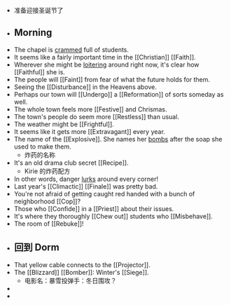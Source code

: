 - 准备迎接圣诞节了
- ## Morning
- The chapel is [crammed]([[Cram]]) full of students.
- It seems like a fairly important time in the [[Christian]] [[Faith]].
- Wherever she might be [loitering]([[Loiter]]) around right now, it's clear how [[Faithful]] she is.
- The people will [[Faint]] from fear of what the future holds for them.
- Seeing the [[Disturbance]] in the Heavens above.
- Perhaps our town will [[Undergo]] a [[Reformation]] of sorts someday as well.
- The whole town feels more [[Festive]] and Chrismas.
- The town's people do seem more [[Restless]] than usual.
- The weather might be [[Frightful]].
- It seems like it gets more [[Extravagant]] every year.
- The name of the [[Explosive]]. She names her [bombs]([[Bomb]]) after the soap she used to make them.
	- 炸药的名称
- It's an old drama club secret [[Recipe]].
	- Kirie 的炸药配方
- In other words, danger [lurks]([[Lurk]]) around every corner!
- Last year's [[Climactic]] [[Finale]] was pretty bad.
- You're not afraid of getting caught red handed with a bunch of neighborhood [[Cop]]?
- Those who [[Confide]] in a [[Priest]] about their issues.
- It's where they thoroughly [[Chew out]] students who [[Misbehave]].
- The room of [[Rebuke]]!
- ## 回到 Dorm
- That yellow cable connects to the [[Projector]].
- The [[Blizzard]] [[Bomber]]: Winter's [[Siege]].
	- 电影名：暴雪投弹手：冬日围攻？
-
-